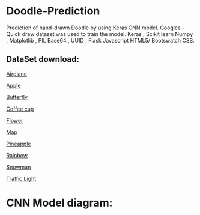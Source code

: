 # Doodle-Prediction
Prediction of hand-drawn Doodle by using Keras CNN model. Googles - Quick draw dataset was used to train the model. 
Keras , Scikit learn Numpy , Matplotlib , PIL Base64 , UUID , Flask Javascript HTML5/ Bootswatch CSS. 

## DataSet download:

[Airplane](https://console.cloud.google.com/storage/browser/_details/quickdraw_dataset/full/numpy_bitmap/airplane.npy)

[Apple](https://console.cloud.google.com/storage/browser/_details/quickdraw_dataset/full/numpy_bitmap/apple.npy)

[Butterfly](https://console.cloud.google.com/storage/browser/_details/quickdraw_dataset/full/numpy_bitmap/butterfly.npy)

[Coffee cup](https://console.cloud.google.com/storage/browser/_details/quickdraw_dataset/full/numpy_bitmap/coffee%20cup.npy)

[Flower](https://console.cloud.google.com/storage/browser/_details/quickdraw_dataset/full/numpy_bitmap/flower.npy)

[Map](https://console.cloud.google.com/storage/browser/_details/quickdraw_dataset/full/numpy_bitmap/map.npy)

[Pineapple](https://console.cloud.google.com/storage/browser/_details/quickdraw_dataset/full/numpy_bitmap/pineapple.npy)

[Rainbow](https://console.cloud.google.com/storage/browser/_details/quickdraw_dataset/full/numpy_bitmap/rainbow.npy)

[Snowman](https://console.cloud.google.com/storage/browser/_details/quickdraw_dataset/full/numpy_bitmap/snowman.npy)

[Traffic Light](https://console.cloud.google.com/storage/browser/_details/quickdraw_dataset/full/numpy_bitmap/traffic%20light.npy)

# CNN Model diagram:


